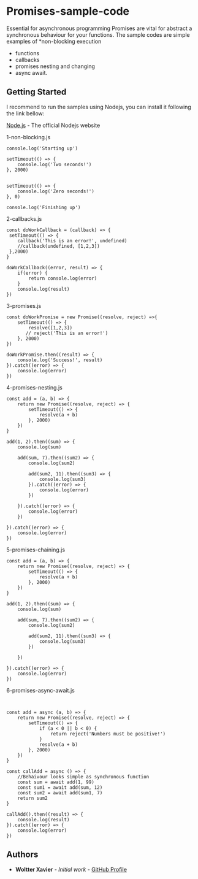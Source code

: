 # Promises-sample-code

Essential for asynchronous programming Promises are vital for abstract a synchronous behaviour for your functions.
The sample codes are simple examples of 
*non-blocking execution
* functions
* callbacks
* promises nesting and changing
* async await.

## Getting Started

I recommend to run the samples using Nodejs, you can install it following the link bellow:

[Node.js](https://nodejs.org/en/) - The official Nodejs website

1-non-blocking.js
```
console.log('Starting up')

setTimeout(() => {
    console.log('Two seconds!')
}, 2000)


setTimeout(() => {
    console.log('Zero seconds!')
}, 0)

console.log('Finishing up')

```

2-callbacks.js
```
const doWorkCallback = (callback) => {
 setTimeout(() => {
    callback('This is an error!', undefined)
    //callback(undefined, [1,2,3])
 },2000)
}

doWorkCallback((error, result) => {
    if(error) {
        return console.log(error)
    }
    console.log(result)
})
```

3-promises.js
```
const doWorkPromise = new Promise((resolve, reject) =>{
    setTimeout(() => {
        resolve([1,2,3])
       // reject('This is an error!')
    }, 2000)
})

doWorkPromise.then((result) => {
    console.log('Success!', result)
}).catch((error) => {
    console.log(error)
})
```

4-promises-nesting.js
```
const add = (a, b) => {
    return new Promise((resolve, reject) => {
        setTimeout(() => {
            resolve(a + b)
        }, 2000)
    })
}

add(1, 2).then((sum) => {
    console.log(sum)

    add(sum, 7).then((sum2) => {
        console.log(sum2)

        add(sum2, 11).then((sum3) => {
            console.log(sum3)
        }).catch((error) => {
            console.log(error)
        })

    }).catch((error) => {
        console.log(error)
    })
    
}).catch((error) => {
    console.log(error)
})
```

5-promises-chaining.js
```
const add = (a, b) => {
    return new Promise((resolve, reject) => {
        setTimeout(() => {
            resolve(a + b)
        }, 2000)
    })
}

add(1, 2).then((sum) => {
    console.log(sum)

    add(sum, 7).then((sum2) => {
        console.log(sum2)

        add(sum2, 11).then((sum3) => {
            console.log(sum3)
        })

    })
    
}).catch((error) => {
    console.log(error)
})
```

6-promises-async-await.js
```


const add = async (a, b) => {
    return new Promise((resolve, reject) => {
        setTimeout(() => {
            if (a < 0 || b < 0) {
                return reject('Numbers must be positive!')
            }
            resolve(a + b)
        }, 2000)
    })
}

const callAdd = async () => {
    //Behaivour looks simple as synchronous function
    const sum = await add(1, 99)
    const sum1 = await add(sum, 12)
    const sum2 = await add(sum1, 7)
    return sum2
}

callAdd().then((result) => {
    console.log(result)
}).catch((error) => {
    console.log(error)
})
```


## Authors

* **Woltter Xavier** - *Initial work* - [GitHub Profile](https://github.com/wvxavier)



